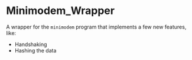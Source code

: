 # Minimodem_Wrapper
A wrapper for the `minimodem` program that implements a few new features, like:
 - Handshaking
 - Hashing the data
